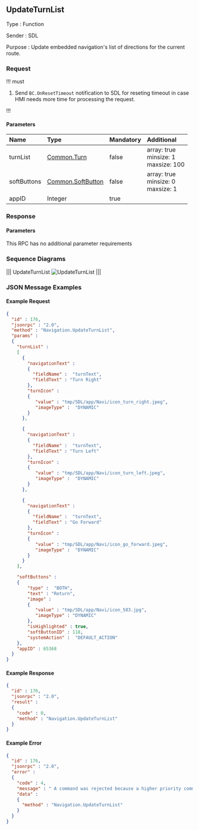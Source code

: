## UpdateTurnList

Type
: Function

Sender
: SDL

Purpose
: Update embedded navigation's list of directions for the current route.

### Request

!!! must

1. Send `BC.OnResetTimeout` notification to SDL for reseting timeout in case HMI needs more time for processing the request.

!!!

#### Parameters

|Name|Type|Mandatory|Additional|
|:---|:---|:--------|:---------|
|turnList|[Common.Turn](../../common/structs/#turn)|false|array: true<br>minsize: 1<br>maxsize: 100|
|softButtons|[Common.SoftButton](../../common/structs/#softbutton)|false|array: true<br>minsize: 0<br>maxsize: 1|
|appID|Integer|true||

### Response

#### Parameters

This RPC has no additional parameter requirements

### Sequence Diagrams

|||
UpdateTurnList
![UpdateTurnList](./assets/UpdateTurnList.jpg)
|||

### JSON Message Examples

#### Example Request

```json
{
  "id" : 176,
  "jsonrpc" : "2.0",
  "method" : "Navigation.UpdateTurnList",
  "params" :
  {
    "turnList" :
    [
      {
        "navigationText" :  
        {
          "fieldName" :  "turnText",
          "fieldText" : "Turn Right"
        },
        "turnIcon" :
        {
           "value" : "tmp/SDL/app/Navi/icon_turn_right.jpeg",
           "imageType" :  "DYNAMIC"
        }
      },

      {
        "navigationText" :  
        {
          "fieldName" :  "turnText",
          "fieldText" : "Turn Left"
        },
        "turnIcon" :
        {
           "value" : "tmp/SDL/app/Navi/icon_turn_left.jpeg",
           "imageType" :  "DYNAMIC"
        }
      },

      {
        "navigationText" :  
        {
          "fieldName" :  "turnText",
          "fieldText" : "Go Forward"
        },
        "turnIcon" :
        {
           "value" : "tmp/SDL/app/Navi/icon_go_forward.jpeg",
           "imageType" :  "DYNAMIC"
        }
      }
    ],

    "softButtons" :
    {
        "type" :  "BOTH",
        "text" : "Return",
        "image" :
        {
           "value" : "tmp/SDL/app/Navi/icon_583.jpg",
           "imageType" : "DYNAMIC"
        },
        "isHighlighted" : true,
        "softButtonID" : 118,
        "systemAction" :  "DEFAULT_ACTION"
    },
    "appID" : 65368
  }
}
```

#### Example Response

```json
{
  "id" : 176,
  "jsonrpc" : "2.0",
  "result" :
  {
    "code" : 0,
    "method" : "Navigation.UpdateTurnList"
  }
}
```

#### Example Error

```json
{
  "id" : 176,
  "jsonrpc" : "2.0",
  "error" :
  {
    "code" : 4,
    "message" : " A command was rejected because a higher priority command is requested",
    "data" :
    {
      "method" : "Navigation.UpdateTurnList"
    }
  }
}
```
